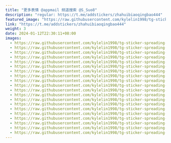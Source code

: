 ```yaml
---
title: "更多表情 @appmail 频道搜索 @S_Suo8"
description: "regular: https://t.me/addstickers/zhahuibiaoqingbao444"
featured_image: "https://raw.githubusercontent.com/kylelin1998/tg-sticker-spreading-worldwide-images/main/img/b2adcd42-ce36-448b-8437-3c759f07f49a.jpg"
link: "https://t.me/addstickers/zhahuibiaoqingbao444"
weight: 3
date: 2024-01-12T22:30:11+08:00
images:
  - https://raw.githubusercontent.com/kylelin1998/tg-sticker-spreading-worldwide-images/main/img/b2adcd42-ce36-448b-8437-3c759f07f49a.jpg
  - https://raw.githubusercontent.com/kylelin1998/tg-sticker-spreading-worldwide-images/main/img/a95176ca-1e07-41a9-8787-ead62e5c6b66.jpg
  - https://raw.githubusercontent.com/kylelin1998/tg-sticker-spreading-worldwide-images/main/img/efa993a2-6c68-45aa-a0f2-c835c79b4cfa.jpg
  - https://raw.githubusercontent.com/kylelin1998/tg-sticker-spreading-worldwide-images/main/img/51d8bee7-0d5b-4e63-9cbc-2e34f0772ecc.jpg
  - https://raw.githubusercontent.com/kylelin1998/tg-sticker-spreading-worldwide-images/main/img/19f1ab4a-64a7-440a-973e-d2a73ccf7039.jpg
  - https://raw.githubusercontent.com/kylelin1998/tg-sticker-spreading-worldwide-images/main/img/5b0ea24e-ff9a-4bc7-ab0c-c8e947e3711b.jpg
  - https://raw.githubusercontent.com/kylelin1998/tg-sticker-spreading-worldwide-images/main/img/8cd7c3a7-84be-4ec6-a354-aa3ea659cb19.jpg
  - https://raw.githubusercontent.com/kylelin1998/tg-sticker-spreading-worldwide-images/main/img/fbca18b3-f9ea-437a-906b-b5a5df1cfb74.jpg
  - https://raw.githubusercontent.com/kylelin1998/tg-sticker-spreading-worldwide-images/main/img/4208d7c8-82e3-41e9-91e6-2ef5223e395f.jpg
  - https://raw.githubusercontent.com/kylelin1998/tg-sticker-spreading-worldwide-images/main/img/fbe25b47-4816-48ca-81af-07cc99358d56.jpg
  - https://raw.githubusercontent.com/kylelin1998/tg-sticker-spreading-worldwide-images/main/img/aa16ab48-0320-4cdb-90cf-780bf794d08f.jpg
  - https://raw.githubusercontent.com/kylelin1998/tg-sticker-spreading-worldwide-images/main/img/fe4f9128-99b3-497c-9989-49c3ee8b1c2b.jpg
  - https://raw.githubusercontent.com/kylelin1998/tg-sticker-spreading-worldwide-images/main/img/4d8c5d23-3e7e-4d34-917f-ed20b0f89597.jpg
  - https://raw.githubusercontent.com/kylelin1998/tg-sticker-spreading-worldwide-images/main/img/d991c7eb-cf11-4ba7-86f5-a090be1d1ae9.jpg
  - https://raw.githubusercontent.com/kylelin1998/tg-sticker-spreading-worldwide-images/main/img/e647693c-a0aa-43bf-93a6-fa331d454624.jpg
  - https://raw.githubusercontent.com/kylelin1998/tg-sticker-spreading-worldwide-images/main/img/3ab77aa3-853f-44a2-b3e7-fa767cc8393d.jpg
  - https://raw.githubusercontent.com/kylelin1998/tg-sticker-spreading-worldwide-images/main/img/6cbaa972-c381-4bde-9efb-1dd571a5fe0e.jpg
  - https://raw.githubusercontent.com/kylelin1998/tg-sticker-spreading-worldwide-images/main/img/2329fea9-4c2d-422c-8daf-bcf38d4a3a5b.jpg
  - https://raw.githubusercontent.com/kylelin1998/tg-sticker-spreading-worldwide-images/main/img/cb98f9a3-6dcd-4630-905c-d432580ea4c4.jpg
  - https://raw.githubusercontent.com/kylelin1998/tg-sticker-spreading-worldwide-images/main/img/400ca522-f219-489a-81a7-c35208600f05.jpg
---
```

